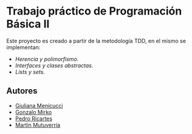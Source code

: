 # Trabajo práctico de Programación Básica II

Este proyecto es creado a partir de la metodología TDD, en el mismo se implementan:

- _Herencia y polimorfismo._
- _Interfaces y clases abstractas._
- _Lists y sets._

## Autores

- [Giuliana Menicucci](https://github.com/gmenii)
- [Gonzalo Mirko](https://github.com/gonzamirko)
- [Pedro Ricartes](https://github.com/ricartes123)
- [Martín Mutuverría](https://github.com/ma3rtin)
